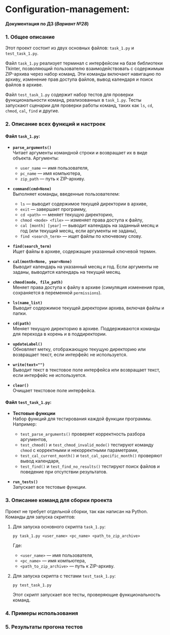 # Configuration-management: 
#### Документация по ДЗ (*Вариант №28*)

### 1. **Общее описание**
Этот проект состоит из двух основных файлов: `task_1.py` и `test_task_1.py`. 

Файл `task_1.py` реализует терминал с интерфейсом на базе библиотеки Tkinter, позволяющий пользователю взаимодействовать с содержимым ZIP-архива через набор команд. Эти команды включают навигацию по архиву, изменение прав доступа файлов, вывод календаря и поиск файлов в архиве.

Файл `test_task_1.py` содержит набор тестов для проверки функциональности команд, реализованных в `task_1.py`. Тесты запускают сценарии для проверки работы команд, таких как `ls`, `cd`, `chmod`, `cal`, `find` и другие.

### 2. **Описание всех функций и настроек**
#### Файл `task_1.py`:
- **`parse_arguments()`**  
  Читает аргументы командной строки и возвращает их в виде объекта. Аргументы:
  - `user_name` — имя пользователя,
  - `pc_name` — имя компьютера,
  - `zip_path` — путь к ZIP-архиву.

- **`command(cmd=None)`**  
  Выполняет команды, введенные пользователем:
  - `ls` — выводит содержимое текущей директории в архиве,
  - `exit` — завершает программу,
  - `cd <path>` — меняет текущую директорию,
  - `chmod <mode> <file>` — изменяет права доступа к файлу,
  - `cal [month] [year]` — выводит календарь на заданный месяц и год (или текущий месяц, если аргументы не заданы),
  - `find <search_term>` — ищет файлы по ключевому слову.

- **`find(search_term)`**  
  Ищет файлы в архиве, содержащие указанный ключевой термин.

- **`cal(month=None, year=None)`**  
  Выводит календарь на указанный месяц и год. Если аргументы не заданы, выводится календарь на текущий месяц.

- **`chmod(mode, file_path)`**  
  Меняет права доступа к файлу в архиве (симуляция изменения прав, сохраняется в переменной `permissions`).

- **`ls(name_list)`**  
  Выводит содержимое текущей директории архива, включая файлы и папки.

- **`cd(path)`**  
  Меняет текущую директорию в архиве. Поддерживаются команды для перехода в корень и в поддиректории.

- **`updateLabel()`**  
  Обновляет метку, отображающую текущую директорию или возвращает текст, если интерфейс не используется.

- **`write(text="")`**  
  Выводит текст в текстовое поле интерфейса или возвращает текст, если интерфейс не используется.

- **`clear()`**  
  Очищает текстовое поле интерфейса.

#### Файл `test_task_1.py`:
- **Тестовые функции**  
  Набор функций для тестирования каждой функции программы. Например:
  - `test_parse_arguments()` проверяет корректность разбора аргументов,
  - `test_chmod()` и `test_chmod_invalid_mode()` тестируют команду `chmod` с корректными и некорректными параметрами,
  - `test_cal_current_month()` и `test_cal_specific_month()` проверяют вывод календаря,
  - `test_find()` и `test_find_no_results()` тестируют поиск файлов и поведение при отсутствии результатов.

- **`run_tests()`**  
  Запускает все тестовые функции.

### 3. **Описание команд для сборки проекта**

Проект не требует отдельной сборки, так как написан на Python. Команды для запуска скриптов:

1. Для запуска основного скрипта `task_1.py`:
   ```
   py task_1.py <user_name> <pc_name> <path_to_zip_archive>
   ```
   Где:
   - `<user_name>` — имя пользователя,
   - `<pc_name>` — имя компьютера,
   - `<path_to_zip_archive>` — путь к ZIP-архиву.

2. Для запуска скрипта с тестами `test_task_1.py`:
   ```
   py test_task_1.py
   ```
   Этот скрипт запускает все тесты, проверяющие функциональность команд.

### 4. **Примеры использования**

### 5. **Результаты прогона тестов**
